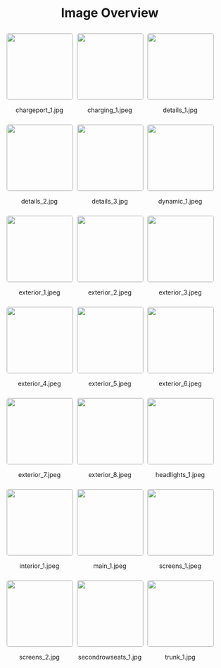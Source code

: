 <style>
    .image-gallery {
        display: flex;
        flex-wrap: wrap;
        gap: 10px;
        justify-content: center;
        padding: 10px;
    }
    .image-gallery img {
        width: 150px;
        height: auto;
        border: 1px solid #ddd;
        border-radius: 5px;
    }
    .image-gallery div {
        flex: 1 1 calc(33.333% - 20px); /* Three images per row on large screens */
        max-width: 150px;
        text-align: center;
    }
    @media (max-width: 768px) {
        .image-gallery div {
            flex: 1 1 calc(50% - 20px); /* Two images per row on medium screens */
        }
    }
    @media (max-width: 480px) {
        .image-gallery div {
            flex: 1 1 100%; /* One image per row on small screens */
        }
    }
</style>
<h1 style ="text-align: center;"> Image Overview </h1> <div class="image-gallery">
<div>
<img src="https://media.evkx.net/multimedia/models/porsche/macan/macan_4s/chargeport_1_st.jpg">
<p>chargeport_1.jpg</p>
</div>
<div>
<img src="https://media.evkx.net/multimedia/models/porsche/macan/macan_4s/charging_1_st.jpeg">
<p>charging_1.jpeg</p>
</div>
<div>
<img src="https://media.evkx.net/multimedia/models/porsche/macan/macan_4s/details_1_st.jpg">
<p>details_1.jpg</p>
</div>
<div>
<img src="https://media.evkx.net/multimedia/models/porsche/macan/macan_4s/details_2_st.jpg">
<p>details_2.jpg</p>
</div>
<div>
<img src="https://media.evkx.net/multimedia/models/porsche/macan/macan_4s/details_3_st.jpg">
<p>details_3.jpg</p>
</div>
<div>
<img src="https://media.evkx.net/multimedia/models/porsche/macan/macan_4s/dynamic_1_st.jpeg">
<p>dynamic_1.jpeg</p>
</div>
<div>
<img src="https://media.evkx.net/multimedia/models/porsche/macan/macan_4s/exterior_1_st.jpeg">
<p>exterior_1.jpeg</p>
</div>
<div>
<img src="https://media.evkx.net/multimedia/models/porsche/macan/macan_4s/exterior_2_st.jpeg">
<p>exterior_2.jpeg</p>
</div>
<div>
<img src="https://media.evkx.net/multimedia/models/porsche/macan/macan_4s/exterior_3_st.jpeg">
<p>exterior_3.jpeg</p>
</div>
<div>
<img src="https://media.evkx.net/multimedia/models/porsche/macan/macan_4s/exterior_4_st.jpeg">
<p>exterior_4.jpeg</p>
</div>
<div>
<img src="https://media.evkx.net/multimedia/models/porsche/macan/macan_4s/exterior_5_st.jpeg">
<p>exterior_5.jpeg</p>
</div>
<div>
<img src="https://media.evkx.net/multimedia/models/porsche/macan/macan_4s/exterior_6_st.jpeg">
<p>exterior_6.jpeg</p>
</div>
<div>
<img src="https://media.evkx.net/multimedia/models/porsche/macan/macan_4s/exterior_7_st.jpeg">
<p>exterior_7.jpeg</p>
</div>
<div>
<img src="https://media.evkx.net/multimedia/models/porsche/macan/macan_4s/exterior_8_st.jpeg">
<p>exterior_8.jpeg</p>
</div>
<div>
<img src="https://media.evkx.net/multimedia/models/porsche/macan/macan_4s/headlights_1_st.jpeg">
<p>headlights_1.jpeg</p>
</div>
<div>
<img src="https://media.evkx.net/multimedia/models/porsche/macan/macan_4s/interior_1_st.jpeg">
<p>interior_1.jpeg</p>
</div>
<div>
<img src="https://media.evkx.net/multimedia/models/porsche/macan/macan_4s/main_1_st.jpeg">
<p>main_1.jpeg</p>
</div>
<div>
<img src="https://media.evkx.net/multimedia/models/porsche/macan/macan_4s/screens_1_st.jpeg">
<p>screens_1.jpeg</p>
</div>
<div>
<img src="https://media.evkx.net/multimedia/models/porsche/macan/macan_4s/screens_2_st.jpg">
<p>screens_2.jpg</p>
</div>
<div>
<img src="https://media.evkx.net/multimedia/models/porsche/macan/macan_4s/secondrowseats_1_st.jpg">
<p>secondrowseats_1.jpg</p>
</div>
<div>
<img src="https://media.evkx.net/multimedia/models/porsche/macan/macan_4s/trunk_1_st.jpg">
<p>trunk_1.jpg</p>
</div>
</div>
